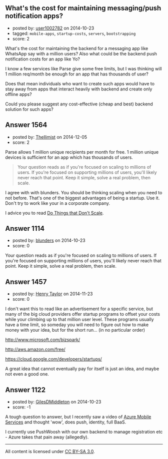 ## What's the cost for maintaining messaging/push notification apps?

- posted by: [user1002782](https://stackexchange.com/users/983761/user1002782) on 2014-10-23
- tagged: `mobile-apps`, `startup-costs`, `servers`, `bootstrapping`
- score: 2

What's the cost for maintaining the backend for a messaging app like WhatsApp say with a million users? Also what could be the backend push notification costs for an app like Yo?

I know a few services like Parse give some free limits, but I was thinking will 1 million req/month be enough for an app that has thousands of user?

Does that mean individuals who want to create such apps would have to stay away from apps that interact heavily with backend and create only offline apps?

Could you please suggest any cost-effective (cheap and best) backend solution for such apps?


## Answer 1564

- posted by: [Thellimist](https://stackexchange.com/users/5431417/thellimist) on 2014-12-05
- score: 2

Parse allows 1 million unique recipients per month for free. 1 million unique devices is sufficient for an app which has thousands of users. 


>Your question reads as if you're focused on scaling to millions of users. If you're focused on supporting millions of users, you'll likely never reach that point. Keep it simple, solve a real problem, then scale. 


I agree with with blunders. You should be thinking scaling when you need to not before. That's one of the biggest advantages of being a startup. Use it. Don't try to work like your in a corporate company.

I advice you to read [Do Things that Don't Scale](http://paulgraham.com/ds.html).


## Answer 1114

- posted by: [blunders](https://stackexchange.com/users/216182/blunders) on 2014-10-23
- score: 0

Your question reads as if you're focused on scaling to millions of users. If you're focused on supporting millions of users, you'll likely never reach that point. Keep it simple, solve a real problem, then scale. 


## Answer 1457

- posted by: [Henry Taylor](https://stackexchange.com/users/1734959/henry-taylor) on 2014-11-23
- score: 0

I don't want this to read like an advertisement for a specific service, but many of the big cloud providers offer startup programs to offset your costs while your climbing up to that million user level.  These programs usually have a time limit, so someday you will need to figure out how to make money with your idea, but for the short run... (in no particular order)

http://www.microsoft.com/bizspark/

http://aws.amazon.com/free/

https://cloud.google.com/developers/startups/

A great idea that cannot eventually pay for itself is just an idea, and maybe not even a good one.




## Answer 1122

- posted by: [GilesDMiddleton](https://stackexchange.com/users/268546/gilesdmiddleton) on 2014-10-23
- score: -1

<p>A tough question to answer, but I recently saw a video of <a href="http://azure.microsoft.com/en-us/pricing/details/notification-hubs/" rel="nofollow">Azure Mobile Services</a> and thought 'wow', does push, identity, full BaaS. </p>

<p>I currently use PushWoosh with our own backend to manage registration etc - Azure takes that pain away (allegedly).</p>




---

All content is licensed under [CC BY-SA 3.0](https://creativecommons.org/licenses/by-sa/3.0/).
